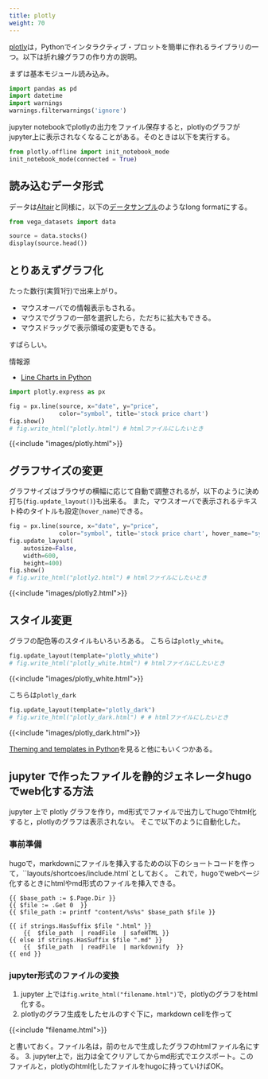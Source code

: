 ```yaml
---
title: plotly
weight: 70
---
```


[plotly](https://plotly.com/)は，Pythonでインタラクティブ・プロットを簡単に作れるライブラリの一つ。以下は折れ線グラフの作り方の説明。

まずは基本モジュール読み込み。


```python
import pandas as pd
import datetime
import warnings
warnings.filterwarnings('ignore')
```

jupyter notebookでplotlyの出力をファイル保存すると，plotlyのグラフがjupyter上に表示されなくなることがある。そのときは以下を実行する。


```python
from plotly.offline import init_notebook_mode
init_notebook_mode(connected = True)
```

## 読み込むデータ形式

データは[Altair](../Altair)と同様に，以下の[データサンプル](https://altair-viz.github.io/user_guide/data.html)のようなlong formatにする。


```python
from vega_datasets import data

source = data.stocks()
display(source.head())
```

## とりあえずグラフ化

たった数行(実質1行)で出来上がり。

- マウスオーバでの情報表示もされる。
- マウスでグラフの一部を選択したら，ただちに拡大もできる。
- マウスドラッグで表示領域の変更もできる。

すばらしい。

情報源
- [Line Charts in Python
](https://plotly.com/python/line-charts/)


```python
import plotly.express as px

fig = px.line(source, x="date", y="price",
              color="symbol", title='stock price chart')
fig.show()
# fig.write_html("plotly.html") # htmlファイルにしたいとき
```

{{<include "images/plotly.html">}}

## グラフサイズの変更

グラフサイズはブラウザの横幅に応じて自動で調整されるが，以下のように決め打ち(`fig.update_layout()`)も出来る。
また，マウスオーバで表示されるテキスト枠のタイトルも設定(`hover_name`)できる。


```python
fig = px.line(source, x="date", y="price",
              color="symbol", title='stock price chart', hover_name="symbol")
fig.update_layout(
    autosize=False,
    width=600,
    height=400)
fig.show()
# fig.write_html("plotly2.html") # htmlファイルにしたいとき
```

{{<include "images/plotly2.html">}}

## スタイル変更

グラフの配色等のスタイルもいろいろある。
こちらは`plotly_white`。


```python
fig.update_layout(template="plotly_white")
# fig.write_html("plotly_white.html") # htmlファイルにしたいとき
```

{{<include "images/plotly_white.html">}}

こちらは`plotly_dark`


```python
fig.update_layout(template="plotly_dark")
# fig.write_html("plotly_dark.html") # # htmlファイルにしたいとき
```

{{<include "images/plotly_dark.html">}}

[Theming and templates in Python](https://plotly.com/python/templates/)を見ると他にもいくつかある。

## jupyter で作ったファイルを静的ジェネレータhugoでweb化する方法

jupyter 上で plotly グラフを作り，md形式でファイルで出力してhugoでhtml化すると，plotlyのグラフは表示されない。
そこで以下のように自動化した。

### 事前準備

hugoで，markdownにファイルを挿入するための以下のショートコードを作って，``layouts/shortcoes/include.html`としておく。
これで，hugoでwebページ化するときにhtmlやmd形式のファイルを挿入できる。

```
{{ $base_path := $.Page.Dir }}
{{ $file := .Get 0  }}
{{ $file_path := printf "content/%s%s" $base_path $file }}

{{ if strings.HasSuffix $file ".html" }}
    {{  $file_path  | readFile  | safeHTML }}
{{ else if strings.HasSuffix $file ".md" }}
    {{  $file_path  | readFile  | markdownify  }}
{{ end }}
```

### jupyter形式のファイルの変換

1. jupyter 上では`fig.write_html("filename.html")`で，plotlyのグラフをhtml化する。
2. plotlyのグラフ生成をしたセルのすぐ下に，markdown cellを作って 

{{&lt;include "filename.html"&gt;}} 
  


と書いておく。ファイル名は，前のセルで生成したグラフのhtmlファイル名にする。
3. jupyter上で，出力は全てクリアしてからmd形式でエクスポート。このファイルと，plotlyのhtml化したファイルをhugoに持っていけばOK。
